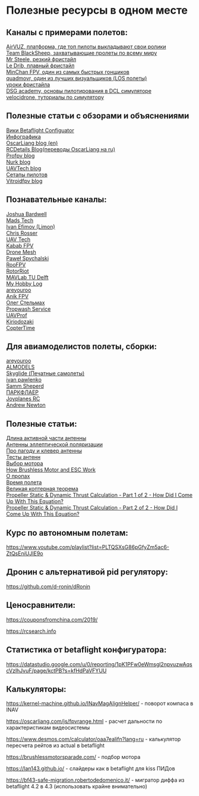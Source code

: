 # Полезные ресурсы в одном месте

## Каналы с примерами полетов:

<DT><A HREF="https://www.airvuz.com" >AirVUZ, платформа, где топ пилоты выкладывают свои ролики</A></DT>
<DT><A HREF="https://www.youtube.com/channel/UCAMZOHjmiInGYjOplGhU38g" >Team BlackSheep, захватывающие пролеты по всему миру</A></DT>
<DT><A HREF="https://www.youtube.com/channel/UCQEqPV0AwJ6mQYLmSO0rcNA" >Mr Steele, резкий фристайл</A></DT>
<DT><A HREF="https://www.youtube.com/c/LeDribFPV" >Le Drib, плавный фристайл</A></DT>
<DT><A HREF="https://www.youtube.com/c/MinChanKim04" >MinChan FPV, один из самых быстрых гонщиков</A></DT>
<DT><A HREF="https://www.youtube.com/c/quadmovr" >quadmovr, один из лучших визуальщиков (LOS полеты)</A></DT>
<DT><A HREF="https://www.youtube.com/channel/UCFedUk5j_EidYV4P-EnYJYg/videos" >уроки фристайла</A></DT>
<DT><A HREF="https://www.youtube.com/watch?v=ZZotXvbVEkI&list=PLwy7zFO7fCeM6rZilz3DlQ7kHs7HjhpYg&index=6" >DSG academy, основы пилотирования в DCL симуляторе</A></DT>
<DT><A HREF="https://www.youtube.com/c/Velocidrone" >velocidrone, туториалы по симулятору</A></DT>
  
## Полезные статьи с обзорами и объяснениями
  
<DT><A HREF="https://betaflight.com/docs/configurator/setup-tab#calibrate-accelerometer" >Вики Betaflight Configuator</A></DT>
<DT><A HREF="https://quadquestions.com/blog/2017/02/22/choose-right-size-motors-drone/" >Инфографика</A></DT>
<DT><A HREF="https://oscarliang.com/" >OscarLiang blog (en)</A></DT>
<DT><A HREF="https://blog.rcdetails.info/" >RCDetails Blog(переводы OscarLiang на ru)</A></DT>
<DT><A HREF="https://profpv.ru" >Profpv blog</A></DT>
<DT><A HREF="http://paulnurkkala.com" >Nurk blog</A></DT>
<DT><A HREF="https://theuavtech.com/" >UAVTech blog</A></DT>
<DT><A HREF="https://rotorbuilds.com/explore" >Сетапы пилотов</A></DT>
<DT><A HREF="https://www.vitroidfpv.com/faq" >Vitroidfpv blog</A></DT>
  
## Познавательные каналы:

<DT><A HREF="https://www.youtube.com/channel/UCX3eufnI7A2I7IkKHZn8KSQ" >Joshua Bardwell</A></DT>
<DT><A HREF="https://www.youtube.com/@MadRC" >Mads Tech</A></DT>
<DT><A HREF="https://www.youtube.com/@IvanEfimovLimon" >Ivan Efimov (Limon)</A></DT>
<DT><A HREF="https://www.youtube.com/channel/UC45_6KVAAZG_iOgzksGswMw" >Chris Rosser</A></DT>
<DT><A HREF="https://www.youtube.com/channel/UCI2MZOaHJFMAmW5ni7vuAQg" >UAV Tech</A></DT>
<DT><A HREF="https://www.youtube.com/channel/UC4yjtLpqFmlVncUFExoVjiQ" >Kabab FPV</A></DT>
<DT><A HREF="https://www.youtube.com/channel/UC3c9WhUvKv2eoqZNSqAGQXg/videos" >Drone Mesh</A></DT> 
<DT><A HREF="https://www.youtube.com/c/Pawe%C5%82Spychalski" >Paweł Spychalski</A></DT>
<DT><A HREF="https://www.youtube.com/c/RooFPV" >RooFPV</A></DT>
<DT><A HREF="https://www.youtube.com/c/RotorRiot" >RotorRiot</A></DT>
<DT><A HREF="https://www.youtube.com/c/microuav" >MAVLab TU Delft</A></DT>
<DT><A HREF="https://www.youtube.com/channel/UC1R4TVyxi782_sNGUjREGVQ" >My Hobby Log</A></DT>
<DT><A HREF="https://www.youtube.com/c/areyouroo" >areyouroo</A></DT>
<DT><A HREF="https://www.youtube.com/channel/UC29J5CXmsnqX7JPAzlU9yCQ" >Anik FPV</A></DT>
<DT><A HREF="https://www.youtube.com/user/Elektraua" >Олег Стельмах</A></DT>
<DT><A HREF="https://www.youtube.com/c/propwashservice" >Propwash Service</A></DT>
<DT><A HREF="https://www.youtube.com/channel/UCBFJQVEoNPIe852VN4N1m_g" >UAVProf</A></DT>
<DT><A HREF="https://www.youtube.com/@kiriodozaki_fpv" >Kiriodozaki</A></DT>
<DT><A HREF="https://www.youtube.com/@CopterTime" >CopterTime</A></DT>

## Для авиамоделистов полеты, сборки:

<DT><A HREF="https://www.youtube.com/channel/UCG367mifGbd4_K9UTqYQrVQ" >areyouroo</A></DT>
<DT><A HREF="https://www.youtube.com/channel/UCatTqPsEwHGgtAXuC6WMq9w" >ALMODELS</A></DT>
<DT><A HREF="https://www.youtube.com/@Skyglide" >Skyglide (Печатные самолеты)</A></DT>
<DT><A HREF="https://vk.com/ivan.pawlenko" >ivan pawlenko</A></DT>
<DT><A HREF="https://www.youtube.com/c/SammSheperd" >Samm Sheperd</A></DT>
<DT><A HREF="http://www.parkflyer.ru/ru/blogs/view_entry/15827/" >ПАРКФЛАЕР</A></DT>
<DT><A HREF="https://www.youtube.com/channel/UCMcdwq_cRfNyQZExxXLqfgw" >Joyplanes RC</A></DT>
<DT><A HREF="https://www.youtube.com/channel/UC2QTy9BHei7SbeBRq59V66Q" >Andrew Newton</A></DT>

## Полезные статьи:

<DT><A HREF="http://www.fireniko.ru/2017/04/%D0%B4%D0%BB%D0%B8%D0%BD%D0%B0-%D0%B0%D0%BA%D1%82%D0%B8%D0%B2%D0%BD%D0%BE%D0%B9-%D1%87%D0%B0%D1%81%D1%82%D0%B8-%D0%B0%D0%BD%D1%82%D0%B5%D0%BD%D0%BD-%D1%83-%D0%BF%D1%80%D0%B8%D0%B5%D0%BC%D0%BD%D0%B8/" >Длина активной части антенны</A></DT>
<DT><A HREF="https://bester-ltd.ru/articl/teoriya_praktika/krugovaya_polyarizatsiya/krugovaya_polyarizatsiya.html" >Антенны эллептической поляризации</A></DT>
<DT><A HREF="https://www.maartenbaert.be/quadcopters/antennas/pagoda-antenna/" > Про пагоду и клевер антенны</A></DT>
<DT><A HREF="https://dr1.by/fpv-antena-tests/"> Тесты антенн</A></DT>
<DT><A HREF="https://blog.rcdetails.info/kak-vybrat-motory-dlya-kvadrokoptera-ili-gonochnogo-drona/" >Выбор мотора</A></DT>
<DT><A HREF="https://howtomechatronics.com/how-it-works/how-brushless-motor-and-esc-work/" >How Brushless Motor and ESC Work</A></DT>  
<DT><A HREF="https://pikabu.ru/story/letatelnyiy_post_7_propelleryi_4404295" >О пропах</A></DT>
<DT><A HREF="http://mshtests.c1.biz/hover.html" >Время полета</A></DT>
<DT><A HREF="http://mshtools.c1.biz/2017/07/12/the-great-copters-theorem/" >Великая коптерная теорема</A></DT>
<DT><A HREF="https://www.electricrcaircraftguy.com/2013/09/propeller-static-dynamic-thrust-equation.html">Propeller Static & Dynamic Thrust Calculation - Part 1 of 2 - How Did I Come Up With This Equation?</A></DT>
<DT><A HREF="https://www.electricrcaircraftguy.com/2014/04/propeller-static-dynamic-thrust-equation-background.html">Propeller Static & Dynamic Thrust Calculation - Part 2 of 2 - How Did I Come Up With This Equation?</A></DT>

## Курс по автономным полетам:

https://www.youtube.com/playlist?list=PLTQSXsG86pGfyZm5ac6-ZtQsEniUJIE9o

## Дронин с альтернативой pid регулятору:

https://github.com/d-ronin/dRonin

## Ценосравнители:

https://couponsfromchina.com/2019/

https://rcsearch.info

## Статистика от betaflight конфигуратора:

https://datastudio.google.com/u/0/reporting/1pK1PFw0eWmsgl2npvuzwAqscVzlhJvuF/page/kctPB?s=kfHdPaVFYUU

## Калькуляторы:

https://kernel-machine.github.io/INavMagAlignHelper/ - поворот компаса в INAV

https://oscarliang.com/js/fpvrange.html - расчет дальности по характеристикам видеосистемы

https://www.desmos.com/calculator/oaa7ealifn?lang=ru - калькулятор пересчета рейтов из actual в betaflight

https://brushlessmotorsparade.com/ - подбор мотора

https://lan143.github.io/ - слайдеры как в betaflight для kiss ПИДов

https://bf43-safe-migration.robertodedomenico.it/ - мигратор диффа из betaflight 4.2 в 4.3 (использовать крайне внимательно)
